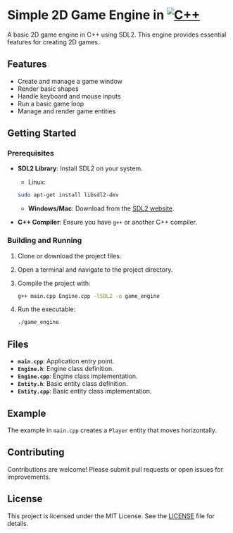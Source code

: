 # Simple 2D Game Engine in [![C++](https://img.shields.io/badge/C%2B%2B-00599C?style=flat-square&logo=c%2B%2B&logoColor=white)](https://en.cppreference.com/w/)

A basic 2D game engine in C++ using SDL2. This engine provides essential features for creating 2D games.

## Features

- Create and manage a game window
- Render basic shapes
- Handle keyboard and mouse inputs
- Run a basic game loop
- Manage and render game entities

## Getting Started

### Prerequisites

- **SDL2 Library**: Install SDL2 on your system.

  - Linux:
  ```bash
  sudo apt-get install libsdl2-dev
  ```

  - **Windows/Mac**: Download from the [SDL2 website](https://www.libsdl.org/download-2.0.php).

- **C++ Compiler**: Ensure you have `g++` or another C++ compiler.

### Building and Running

1. Clone or download the project files.

2. Open a terminal and navigate to the project directory.

3. Compile the project with:

   ```bash
   g++ main.cpp Engine.cpp -lSDL2 -o game_engine
   ```

4. Run the executable:

   ```bash
   ./game_engine
   ```

## Files

- **`main.cpp`**: Application entry point.
- **`Engine.h`**: Engine class definition.
- **`Engine.cpp`**: Engine class implementation.
- **`Entity.h`**: Basic entity class definition.
- **`Entity.cpp`**: Basic entity class implementation.

## Example

The example in `main.cpp` creates a `Player` entity that moves horizontally.

## Contributing

Contributions are welcome! Please submit pull requests or open issues for improvements.

## License

This project is licensed under the MIT License. See the [LICENSE](LICENSE) file for details.
